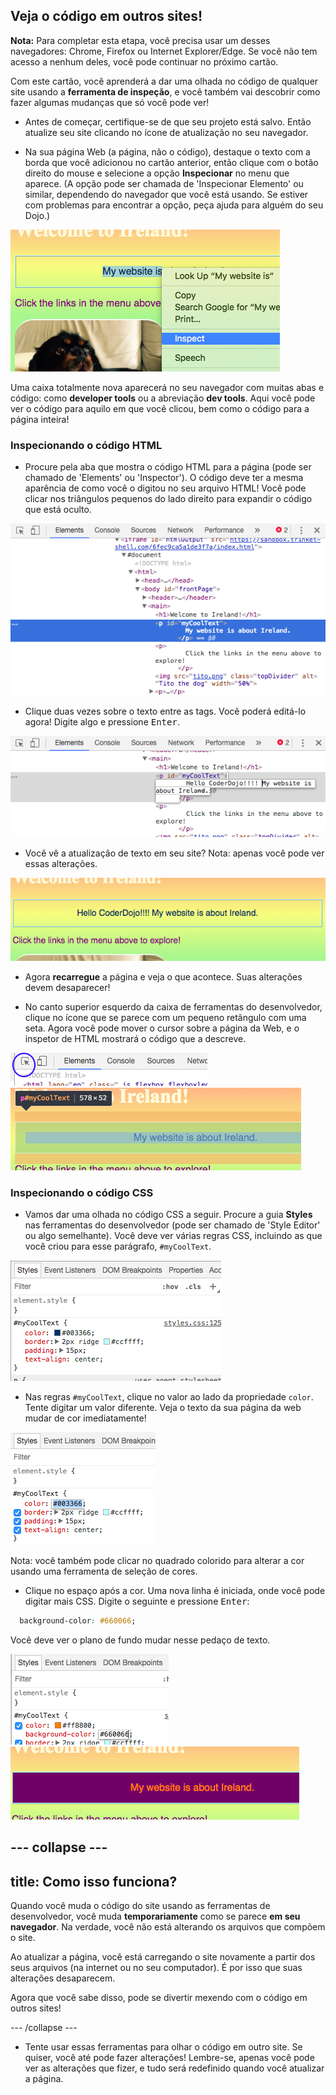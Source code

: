 ## Veja o código em outros sites!

**Nota:** Para completar esta etapa, você precisa usar um desses navegadores: Chrome, Firefox ou Internet Explorer/Edge. Se você não tem acesso a nenhum deles, você pode continuar no próximo cartão.

Com este cartão, você aprenderá a dar uma olhada no código de qualquer site usando a **ferramenta de inspeção**, e você também vai descobrir como fazer algumas mudanças que só você pode ver!

+ Antes de começar, certifique-se de que seu projeto está salvo. Então atualize seu site clicando no ícone de atualização no seu navegador.

+ Na sua página Web (a página, não o código), destaque o texto com a borda que você adicionou no cartão anterior, então clique com o botão direito do mouse e selecione a opção **Inspecionar** no menu que aparece. (A opção pode ser chamada de 'Inspecionar Elemento' ou similar, dependendo do navegador que você está usando. Se estiver com problemas para encontrar a opção, peça ajuda para alguém do seu Dojo.)

![Selecionando a opção Inspecionar no texto realçado](images/highlightTextAndInspect.png)

Uma caixa totalmente nova aparecerá no seu navegador com muitas abas e código: como **developer tools** ou a abreviação **dev tools**. Aqui você pode ver o código para aquilo em que você clicou, bem como o código para a página inteira!

### Inspecionando o código HTML

+ Procure pela aba que mostra o código HTML para a página (pode ser chamado de 'Elements' ou 'Inspector'). O código deve ter a mesma aparência de como você o digitou no seu arquivo HTML! Você pode clicar nos triângulos pequenos do lado direito para expandir o código que está oculto.

![Inspetor mostrando um elemento de texto](images/inspectTextHtml.png)

+ Clique duas vezes sobre o texto entre as tags. Você poderá editá-lo agora! Digite algo e pressione <kbd>Enter</kbd>.

![Editando texto usando a ferramenta de inspeção](images/inspectEditHtmlText.png)

+ Você vê a atualização de texto em seu site? Nota: apenas você pode ver essas alterações.

![Site com texto editado](images/inspectEditHtmlTextResult.png)

+ Agora **recarregue** a página e veja o que acontece. Suas alterações devem desaparecer!

+ No canto superior esquerdo da caixa de ferramentas do desenvolvedor, clique no ícone que se parece com um pequeno retângulo com uma seta. Agora você pode mover o cursor sobre a página da Web, e o inspetor de HTML mostrará o código que a descreve.

![O ícone para selecionar elementos](images/inspectorSelectIcon.png) ![Selecionando um elemento](images/inspectorSelectElement.png)

### Inspecionando o código CSS

+ Vamos dar uma olhada no código CSS a seguir. Procure a guia **Styles** nas ferramentas do desenvolvedor (pode ser chamado de 'Style Editor' ou algo semelhante). Você deve ver várias regras CSS, incluindo as que você criou para esse parágrafo, `#myCoolText`.

![Visualizando o código CSS para um elemento](images/inspectCssBlock.png)

+ Nas regras `#myCoolText`, clique no valor ao lado da propriedade `color`. Tente digitar um valor diferente. Veja o texto da sua página da web mudar de cor imediatamente! 

![Editando a cor do texto usando o inspetor de CSS](images/inspectEditCssColor.png)

Nota: você também pode clicar no quadrado colorido para alterar a cor usando uma ferramenta de seleção de cores.

+ Clique no espaço após a cor. Uma nova linha é iniciada, onde você pode digitar mais CSS. Digite o seguinte e pressione <kbd>Enter</kbd>:

```css
  background-color: #660066;
```

Você deve ver o plano de fundo mudar nesse pedaço de texto.

![Adicionando a propriedade de cor de fundo](images/inspectorEditingBgCol.png) ![A nova cor de fundo](images/inspectorEditBgResult.png)

## \--- collapse \---

## title: Como isso funciona?

Quando você muda o código do site usando as ferramentas de desenvolvedor, você muda **temporariamente** como se parece **em seu navegador**. Na verdade, você não está alterando os arquivos que compõem o site.

Ao atualizar a página, você está carregando o site novamente a partir dos seus arquivos (na internet ou no seu computador). É por isso que suas alterações desaparecem.

Agora que você sabe disso, pode se divertir mexendo com o código em outros sites!

\--- /collapse \---

+ Tente usar essas ferramentas para olhar o código em outro site. Se quiser, você até pode fazer alterações! Lembre-se, apenas você pode ver as alterações que fizer, e tudo será redefinido quando você atualizar a página.